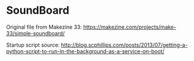 # SoundBoard

Original file from Makezine 33: https://makezine.com/projects/make-33/simple-soundboard/

Startup script source: http://blog.scphillips.com/posts/2013/07/getting-a-python-script-to-run-in-the-background-as-a-service-on-boot/
